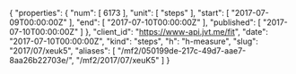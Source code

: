 {
  "properties": {
    "num": [
      6173
    ],
    "unit": [
      "steps"
    ],
    "start": [
      "2017-07-09T00:00:00Z"
    ],
    "end": [
      "2017-07-10T00:00:00Z"
    ],
    "published": [
      "2017-07-10T00:00:00Z"
    ]
  },
  "client_id": "https://www-api.jvt.me/fit",
  "date": "2017-07-10T00:00:00Z",
  "kind": "steps",
  "h": "h-measure",
  "slug": "2017/07/xeuk5",
  "aliases": [
    "/mf2/050199de-217c-49d7-aae7-8aa26b22703e/",
    "/mf2/2017/07/xeuK5"
  ]
}
